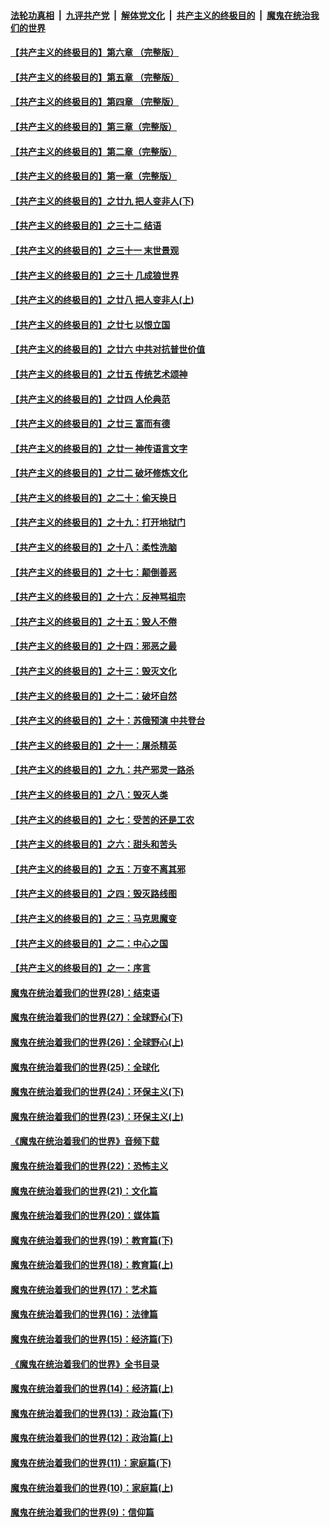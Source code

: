 

####  [法轮功真相](../../../../basic/blob/master/README.md?t=06081131) &nbsp;|&nbsp; [九评共产党](../../../../9ping.md/blob/master/README.md?t=06081131) &nbsp;|&nbsp; [解体党文化](../../../../jtdwh.md/blob/master/README.md?t=06081131)  &nbsp;|&nbsp; [共产主义的终极目的](../../../../gczydzjmd.md/blob/master/README.md?t=06081131) &nbsp;|&nbsp; [魔鬼在统治我们的世界](../../../../mgztzwmdsj.md/blob/master/README.md?t=06081131) 

#### [【共产主义的终极目的】第六章 （完整版）](../pages/nsc422/n11428913.md?t=06081131) 

#### [【共产主义的终极目的】第五章 （完整版）](../pages/nsc422/n11428912.md?t=06081131) 

#### [【共产主义的终极目的】第四章 （完整版）](../pages/nsc422/n11428907.md?t=06081131) 

#### [【共产主义的终极目的】第三章（完整版）](../pages/nsc422/n11428848.md?t=06081131) 

#### [【共产主义的终极目的】第二章（完整版）](../pages/nsc422/n11428831.md?t=06081131) 

#### [【共产主义的终极目的】第一章（完整版）](../pages/nsc422/n11417651.md?t=06081131) 

#### [【共产主义的终极目的】之廿九 把人变非人(下)](../pages/nsc422/n11344140.md?t=06081131) 

#### [【共产主义的终极目的】之三十二 结语](../pages/nsc422/n11360535.md?t=06081131) 

#### [【共产主义的终极目的】之三十一 末世景观](../pages/nsc422/n11351129.md?t=06081131) 

#### [【共产主义的终极目的】之三十 几成狼世界](../pages/nsc422/n11348280.md?t=06081131) 

#### [【共产主义的终极目的】之廿八 把人变非人(上)](../pages/nsc422/n11340492.md?t=06081131) 

#### [【共产主义的终极目的】之廿七 以恨立国](../pages/nsc422/n11336944.md?t=06081131) 

#### [【共产主义的终极目的】之廿六 中共对抗普世价值](../pages/nsc422/n11324785.md?t=06081131) 

#### [【共产主义的终极目的】之廿五 传统艺术颂神](../pages/nsc422/n11296396.md?t=06081131) 

#### [【共产主义的终极目的】之廿四 人伦典范](../pages/nsc422/n11296397.md?t=06081131) 

#### [【共产主义的终极目的】之廿三 富而有德](../pages/nsc422/n11283598.md?t=06081131) 

#### [【共产主义的终极目的】之廿一 神传语言文字](../pages/nsc422/n11263265.md?t=06081131) 

#### [【共产主义的终极目的】之廿二 破坏修炼文化](../pages/nsc422/n11245728.md?t=06081131) 

#### [【共产主义的终极目的】之二十：偷天换日](../pages/nsc422/n11238846.md?t=06081131) 

#### [【共产主义的终极目的】之十九：打开地狱门](../pages/nsc422/n11206376.md?t=06081131) 

#### [【共产主义的终极目的】之十八：柔性洗脑](../pages/nsc422/n11199994.md?t=06081131) 

#### [【共产主义的终极目的】之十七：颠倒善恶](../pages/nsc422/n11179782.md?t=06081131) 

#### [【共产主义的终极目的】之十六：反神骂祖宗](../pages/nsc422/n11166798.md?t=06081131) 

#### [【共产主义的终极目的】之十五：毁人不倦](../pages/nsc422/n11166792.md?t=06081131) 

#### [【共产主义的终极目的】之十四：邪恶之最](../pages/nsc422/n11150249.md?t=06081131) 

#### [【共产主义的终极目的】之十三：毁灭文化](../pages/nsc422/n11135227.md?t=06081131) 

#### [【共产主义的终极目的】之十二：破坏自然](../pages/nsc422/n11135214.md?t=06081131) 

#### [【共产主义的终极目的】之十：苏俄预演 中共登台](../pages/nsc422/n11118424.md?t=06081131) 

#### [【共产主义的终极目的】之十一：屠杀精英](../pages/nsc422/n11118442.md?t=06081131) 

#### [【共产主义的终极目的】之九：共产邪灵一路杀](../pages/nsc422/n11114139.md?t=06081131) 

#### [【共产主义的终极目的】之八：毁灭人类](../pages/nsc422/n11108503.md?t=06081131) 

#### [【共产主义的终极目的】之七：受苦的还是工农](../pages/nsc422/n11101809.md?t=06081131) 

#### [【共产主义的终极目的】之六：甜头和苦头](../pages/nsc422/n11096971.md?t=06081131) 

#### [【共产主义的终极目的】之五：万变不离其邪](../pages/nsc422/n11091285.md?t=06081131) 

#### [【共产主义的终极目的】之四：毁灭路线图](../pages/nsc422/n11086284.md?t=06081131) 

#### [【共产主义的终极目的】之三：马克思魔变](../pages/nsc422/n11061941.md?t=06081131) 

#### [【共产主义的终极目的】之二：中心之国](../pages/nsc422/n11047728.md?t=06081131) 

#### [【共产主义的终极目的】之一：序言](../pages/nsc422/n11086077.md?t=06081131) 

#### [魔鬼在统治着我们的世界(28)：结束语](../pages/nsc422/n10936246.md?t=06081131) 

#### [魔鬼在统治着我们的世界(27)：全球野心(下)](../pages/nsc422/n10928319.md?t=06081131) 

#### [魔鬼在统治着我们的世界(26)：全球野心(上)](../pages/nsc422/n10900318.md?t=06081131) 

#### [魔鬼在统治着我们的世界(25)：全球化](../pages/nsc422/n10788205.md?t=06081131) 

#### [魔鬼在统治着我们的世界(24)：环保主义(下)](../pages/nsc422/n10695307.md?t=06081131) 

#### [魔鬼在统治着我们的世界(23)：环保主义(上)](../pages/nsc422/n10688613.md?t=06081131) 

#### [《魔鬼在统治着我们的世界》音频下载](../pages/nsc422/n10635553.md?t=06081131) 

#### [魔鬼在统治着我们的世界(22)：恐怖主义](../pages/nsc422/n10614727.md?t=06081131) 

#### [魔鬼在统治着我们的世界(21)：文化篇](../pages/nsc422/n10597706.md?t=06081131) 

#### [魔鬼在统治着我们的世界(20)：媒体篇](../pages/nsc422/n10586579.md?t=06081131) 

#### [魔鬼在统治着我们的世界(19)：教育篇(下)](../pages/nsc422/n10564808.md?t=06081131) 

#### [魔鬼在统治着我们的世界(18)：教育篇(上)](../pages/nsc422/n10526970.md?t=06081131) 

#### [魔鬼在统治着我们的世界(17)：艺术篇](../pages/nsc422/n10499093.md?t=06081131) 

#### [魔鬼在统治着我们的世界(16)：法律篇](../pages/nsc422/n10485969.md?t=06081131) 

#### [魔鬼在统治着我们的世界(15)：经济篇(下)](../pages/nsc422/n10469975.md?t=06081131) 

#### [《魔鬼在统治着我们的世界》全书目录](../pages/nsc422/n10464261.md?t=06081131) 

#### [魔鬼在统治着我们的世界(14)：经济篇(上)](../pages/nsc422/n10457370.md?t=06081131) 

#### [魔鬼在统治着我们的世界(13)：政治篇(下)](../pages/nsc422/n10448270.md?t=06081131) 

#### [魔鬼在统治着我们的世界(12)：政治篇(上)](../pages/nsc422/n10444576.md?t=06081131) 

#### [魔鬼在统治着我们的世界(11)：家庭篇(下)](../pages/nsc422/n10440961.md?t=06081131) 

#### [魔鬼在统治着我们的世界(10)：家庭篇(上)](../pages/nsc422/n10435448.md?t=06081131) 

#### [魔鬼在统治着我们的世界(9)：信仰篇](../pages/nsc422/n10432159.md?t=06081131) 

